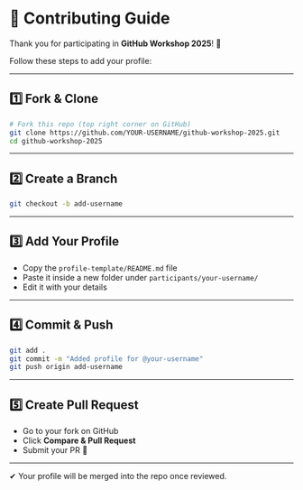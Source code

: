 # 🤝 Contributing Guide

Thank you for participating in **GitHub Workshop 2025**! 🎉  

Follow these steps to add your profile:

---

## 1️⃣ Fork & Clone
```bash
# Fork this repo (top right corner on GitHub)
git clone https://github.com/YOUR-USERNAME/github-workshop-2025.git
cd github-workshop-2025
````

---

## 2️⃣ Create a Branch

```bash
git checkout -b add-username
```

---

## 3️⃣ Add Your Profile

* Copy the `profile-template/README.md` file
* Paste it inside a new folder under `participants/your-username/`
* Edit it with your details

---

## 4️⃣ Commit & Push

```bash
git add .
git commit -m "Added profile for @your-username"
git push origin add-username
```

---

## 5️⃣ Create Pull Request

* Go to your fork on GitHub
* Click **Compare & Pull Request**
* Submit your PR 🎉

---

✔ Your profile will be merged into the repo once reviewed.




